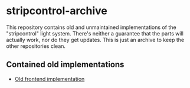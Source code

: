 # stripcontrol-archive
This repository contains old and unmaintained implementations of the "stripcontrol" light system.
There's neither a guarantee that the parts will actually work, nor do they get updates. This is just an archive to keep the other repositories clean.


## Contained old implementations
- [Old frontend implementation](stripcontrol-frontend/README.md)